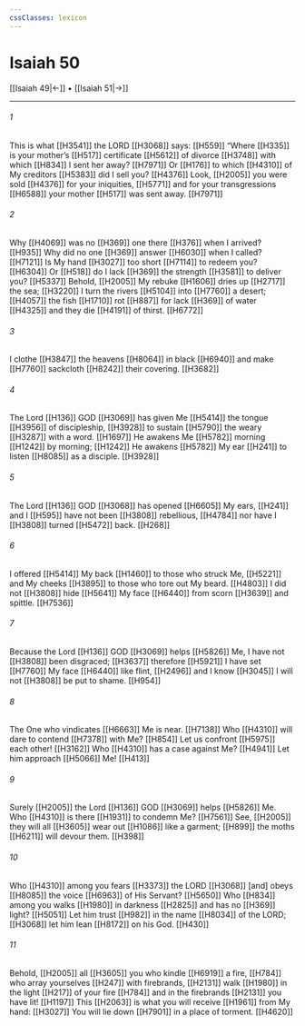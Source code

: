 ```yaml
---
cssClasses: lexicon
---
```


# Isaiah 50

[[Isaiah 49|←]] • [[Isaiah 51|→]]

---

###### 1
This is what [[H3541]] the LORD [[H3068]] says: [[H559]] “Where [[H335]] is your mother’s [[H517]] certificate [[H5612]] of divorce [[H3748]] with which [[H834]] I sent her away? [[H7971]] Or [[H176]] to which [[H4310]] of My creditors [[H5383]] did I sell you? [[H4376]] Look, [[H2005]] you were sold [[H4376]] for your iniquities, [[H5771]] and for your transgressions [[H6588]] your mother [[H517]] was sent away. [[H7971]]

###### 2
Why [[H4069]] was no [[H369]] one there [[H376]] when I arrived? [[H935]] Why did no one [[H369]] answer [[H6030]] when I called? [[H7121]] Is My hand [[H3027]] too short [[H7114]] to redeem you? [[H6304]] Or [[H518]] do I lack [[H369]] the strength [[H3581]] to deliver you? [[H5337]] Behold, [[H2005]] My rebuke [[H1606]] dries up [[H2717]] the sea; [[H3220]] I turn the rivers [[H5104]] into [[H7760]] a desert; [[H4057]] the fish [[H1710]] rot [[H887]] for lack [[H369]] of water [[H4325]] and they die [[H4191]] of thirst. [[H6772]]

###### 3
I clothe [[H3847]] the heavens [[H8064]] in black [[H6940]] and make [[H7760]] sackcloth [[H8242]] their covering. [[H3682]]

###### 4
The Lord [[H136]] GOD [[H3069]] has given Me [[H5414]] the tongue [[H3956]] of discipleship, [[H3928]] to sustain [[H5790]] the weary [[H3287]] with a word. [[H1697]] He awakens Me [[H5782]] morning [[H1242]] by morning; [[H1242]] He awakens [[H5782]] My ear [[H241]] to listen [[H8085]] as a disciple. [[H3928]]

###### 5
The Lord [[H136]] GOD [[H3068]] has opened [[H6605]] My ears, [[H241]] and I [[H595]] have not been [[H3808]] rebellious, [[H4784]] nor have I [[H3808]] turned [[H5472]] back. [[H268]]

###### 6
I offered [[H5414]] My back [[H1460]] to those who struck Me, [[H5221]] and My cheeks [[H3895]] to those who tore out My beard. [[H4803]] I did not [[H3808]] hide [[H5641]] My face [[H6440]] from scorn [[H3639]] and spittle. [[H7536]]

###### 7
Because the Lord [[H136]] GOD [[H3069]] helps [[H5826]] Me,  I have not [[H3808]] been disgraced; [[H3637]] therefore [[H5921]] I have set [[H7760]] My face [[H6440]] like flint, [[H2496]] and I know [[H3045]] I will not [[H3808]] be put to shame. [[H954]]

###### 8
The One who vindicates [[H6663]] Me is near. [[H7138]] Who [[H4310]] will dare to contend [[H7378]] with Me? [[H854]] Let us confront [[H5975]] each other! [[H3162]] Who [[H4310]] has a case against Me? [[H4941]] Let him approach [[H5066]] Me! [[H413]]

###### 9
Surely [[H2005]] the Lord [[H136]] GOD [[H3069]] helps [[H5826]] Me.  Who [[H4310]] is there [[H1931]] to condemn Me? [[H7561]] See, [[H2005]] they will all [[H3605]] wear out [[H1086]] like a garment; [[H899]] the moths [[H6211]] will devour them. [[H398]]

###### 10
Who [[H4310]] among you  fears [[H3373]] the LORD [[H3068]] [and] obeys [[H8085]] the voice [[H6963]] of His Servant? [[H5650]] Who [[H834]] among you walks [[H1980]] in darkness [[H2825]] and has no [[H369]] light? [[H5051]] Let him trust [[H982]] in the name [[H8034]] of the LORD; [[H3068]] let him lean [[H8172]] on his God. [[H430]]

###### 11
Behold, [[H2005]] all [[H3605]] you who kindle [[H6919]] a fire, [[H784]] who array yourselves [[H247]] with firebrands, [[H2131]] walk [[H1980]] in the light [[H217]] of your fire [[H784]] and in the firebrands [[H2131]] you have lit! [[H1197]] This [[H2063]] is what you will receive [[H1961]] from My hand: [[H3027]] You will lie down [[H7901]] in a place of torment. [[H4620]]

